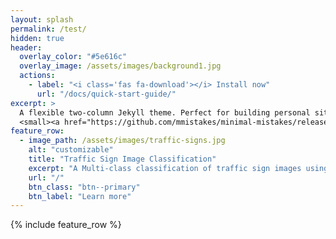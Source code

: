 ```yaml
---
layout: splash
permalink: /test/
hidden: true
header:
  overlay_color: "#5e616c"
  overlay_image: /assets/images/background1.jpg
  actions:
    - label: "<i class='fas fa-download'></i> Install now"
      url: "/docs/quick-start-guide/"
excerpt: >
  A flexible two-column Jekyll theme. Perfect for building personal sites, blogs, and portfolios.<br />
  <small><a href="https://github.com/mmistakes/minimal-mistakes/releases/tag/4.24.0">Latest release v4.24.0</a></small>
feature_row:
  - image_path: /assets/images/traffic-signs.jpg
    alt: "customizable"
    title: "Traffic Sign Image Classification"
    excerpt: "A Multi-class classification of traffic sign images using various ML algorithms aimed at categorization of high impact classes with an accuracy of 93%"
    url: "/"
    btn_class: "btn--primary"
    btn_label: "Learn more"
---
```


{% include feature_row %}
